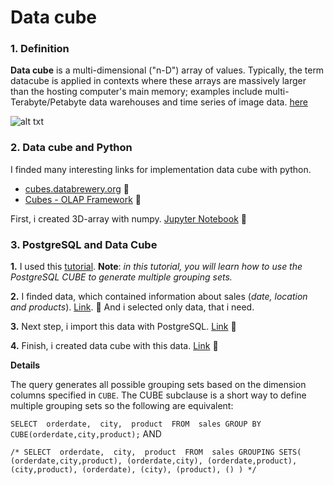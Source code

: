 # Data cube

### 1. Definition

**Data cube** is a multi-dimensional ("n-D") array of values. Typically, the term datacube is applied in contexts where these arrays are massively larger than the hosting computer's main memory; examples include multi-Terabyte/Petabyte data warehouses and time series of image data. [here](https://en.wikipedia.org/wiki/Data_cube)

![alt txt](https://pythonhosted.org/cubes/_images/cube-dims_and_cell.png)

### 2. Data cube and Python

I finded many interesting links for implementation data cube with python.
- [cubes.databrewery.org](http://cubes.databrewery.org/index.html)  :link:
- [Cubes - OLAP Framework](https://pythonhosted.org/cubes/)  :link:

First, i created 3D-array with numpy. [Jupyter Notebook](https://github.com/OleksandrKosovan/starting-big-data/blob/master/3-data-cube/1-data-cube-simple-sample.ipynb)  :link:


### 3. PostgreSQL and Data Cube

**1.** I used this [tutorial](http://www.postgresqltutorial.com/postgresql-cube/). **Note**: *in this tutorial, you will learn how to use the PostgreSQL CUBE to generate multiple grouping sets.*

**2.** I finded data, which contained information about sales (*date, location and products*). [Link](https://github.com/OleksandrKosovan/starting-big-data/blob/master/3-data-cube/data-cube-postgreSQL/data/Sample-Superstore.csv).  :link: And i selected only data, that i need.

**3.** Next step, i import this data with PostgreSQL. [Link](https://github.com/OleksandrKosovan/starting-big-data/blob/master/3-data-cube/data-cube-postgreSQL/create-data-cube/import-csv) :link:

**4.** Finish, i created data cube with this data. [Link](https://github.com/OleksandrKosovan/starting-big-data/blob/master/3-data-cube/data-cube-postgreSQL/create-data-cube/data-cube-sql)  :link:

**Details**

The query generates all possible grouping sets based on the dimension columns specified in `CUBE`. The CUBE subclause is a short way to define multiple grouping sets so the following are equivalent:

`
SELECT 
	orderdate, 
	city, 
	product 
FROM 
	sales
GROUP BY
	CUBE(orderdate,city,product);
`
AND

`
/*
SELECT 
	orderdate, 
	city, 
	product 
FROM 
	sales
GROUPING SETS(
	(orderdate,city,product),
	(orderdate,city),
	(orderdate,product),
	(city,product),
	(orderdate),
	(city),
	(product),
	()
)
*/
`
